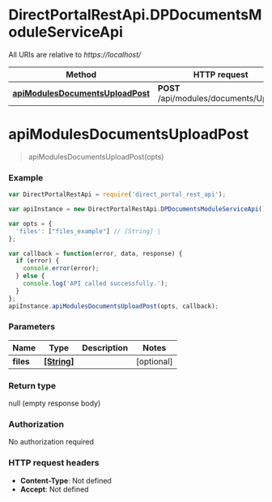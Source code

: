 # DirectPortalRestApi.DPDocumentsModuleServiceApi

All URIs are relative to *https://localhost/*

Method | HTTP request | Description
------------- | ------------- | -------------
[**apiModulesDocumentsUploadPost**](DPDocumentsModuleServiceApi.md#apiModulesDocumentsUploadPost) | **POST** /api/modules/documents/Upload | 


<a name="apiModulesDocumentsUploadPost"></a>
# **apiModulesDocumentsUploadPost**
> apiModulesDocumentsUploadPost(opts)



### Example
```javascript
var DirectPortalRestApi = require('direct_portal_rest_api');

var apiInstance = new DirectPortalRestApi.DPDocumentsModuleServiceApi();

var opts = { 
  'files': ["files_example"] // [String] | 
};

var callback = function(error, data, response) {
  if (error) {
    console.error(error);
  } else {
    console.log('API called successfully.');
  }
};
apiInstance.apiModulesDocumentsUploadPost(opts, callback);
```

### Parameters

Name | Type | Description  | Notes
------------- | ------------- | ------------- | -------------
 **files** | [**[String]**](String.md)|  | [optional] 

### Return type

null (empty response body)

### Authorization

No authorization required

### HTTP request headers

 - **Content-Type**: Not defined
 - **Accept**: Not defined

